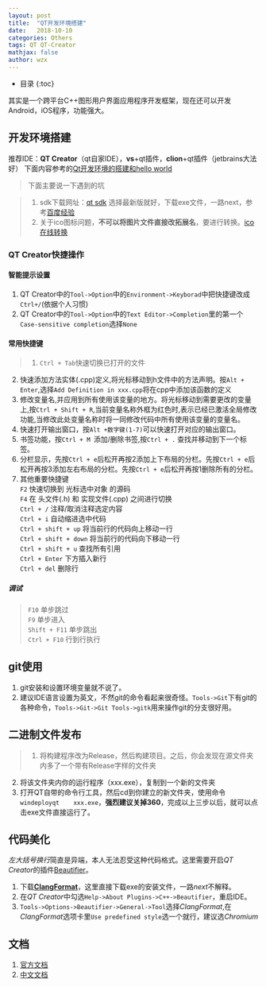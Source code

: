 ```yaml
---
layout: post
title:  "QT开发环境搭建"
date:   2018-10-10
categories: Others
tags: QT QT-Creator
mathjax: false
author: wzx
---
```


- 目录
{:toc}

其实是一个跨平台C++图形用户界面应用程序开发框架，现在还可以开发Android，iOS程序，功能强大。





## 开发环境搭建
推荐IDE：**QT Creator**（qt自家IDE），**vs**+qt插件，**clion**+qt插件（jetbrains大法好）
下面内容参考的[Qt开发环境的搭建和hello world](http://www.qter.org/portal.php?mod=view&aid=25)
> 下面主要说一下遇到的坑

> 1. sdk下载网址：[qt sdk](https://download.qt.io/official_releases/qt/)
选择最新版就好，下载exe文件，一路next，参考[百度经验](https://jingyan.baidu.com/article/656db918d9292ae380249c4f.html)
>2. 关于ico图标问题，**不可以将图片文件直接改拓展名**，要进行转换。[ico在线转换](http://www.bitbug.net/)

### QT Creator快捷操作

#### 智能提示设置
1. QT Creator中的`Tool->Option`中的`Environment->Keyborad`中把快捷键改成`Ctrl+/`(依据个人习惯)
2. QT Creator中的`Tool->Option`中的`Text Editor->Completion`里的第一个`Case-sensitive completion`选择`None`

#### 常用快捷键
> 1. `Ctrl + Tab`快速切换已打开的文件
2. 快速添加方法实体(.cpp)定义,将光标移动到h文件中的方法声明。按`Alt + Enter`,选择`Add Definition in xxx.cpp`将在cpp中添加该函数的定义
3. 修改变量名,并应用到所有使用该变量的地方。将光标移动到需要更改的变量上,按`Ctrl + Shift + R`,当前变量名称外框为红色时,表示已经已激活全局修改功能,当修改此处变量名称时将一同修改代码中所有使用该变量的变量名。
4. 快速打开输出窗口，按`Alt +数字键(1-7)`可以快速打开对应的输出窗口。
5. 书签功能，按`Ctrl + M `添加/删除书签,按`Ctrl + .` 查找并移动到下一个标签。
6. 分栏显示，先按`Ctrl + e`后松开再按2添加上下布局的分栏。先按`Ctrl + e`后松开再按3添加左右布局的分栏。先按`Ctrl + e`后松开再按1删除所有的分栏。
7. 其他重要快捷键  
`F2` 快速切换到 光标选中对象 的源码  
`F4` 在 头文件(.h) 和 实现文件(.cpp) 之间进行切换  
`Ctrl + /` 注释/取消注释选定内容   
`Ctrl + i` 自动缩进选中代码  
`Ctrl + shift + up` 将当前行的代码向上移动一行    
`Ctrl + shift + down` 将当前行的代码向下移动一行    
`Ctrl + shift + u` 查找所有引用  
`Ctrl + Enter` 下方插入新行  
`Ctrl + del` 删除行  
##### 调试
> `F10` 单步跳过  
`F9` 单步进入  
`Shift + F11` 单步跳出  
`Ctrl + F10` 行到行执行

## git使用
1. git安装和设置环境变量就不说了。
2. 建议IDE语言设置为英文，不然git的命令看起来很奇怪。`Tools->Git`下有git的各种命令，`Tools->Git->Git Tools->gitk`用来操作git的分支很好用。

## 二进制文件发布
> 1. 将构建程序改为Release，然后构建项目。之后，你会发现在源文件夹内多了一个带有Release字样的文件夹
2. 将该文件夹内你的运行程序（xxx.exe），复制到一个新的文件夹
3. 打开QT自带的命令行工具，然后cd到你建立的新文件夹，使用命令`windeployqt    xxx.exe`，**强烈建议关掉360**，完成以上三步以后，就可以点击exe文件直接运行了。

## 代码美化
*左大括号换行*简直是异端，本人无法忍受这种代码格式。这里需要开启*QT Creator*的插件[Beautifier](http://doc.qt.io/qtcreator/creator-beautifier.html)。
1. 下载[**ClangFormat**](http://releases.llvm.org/download.html)，这里直接下载exe的安装文件，一路*next*不解释。
2. 在*QT Creator*中勾选`Help->About Plugins->C++->Beautifier`，重启IDE。
3. `Tools->Options->Beautifier->General->Tool`选择*ClangFormat*,在*ClangFormat*选项卡里`Use predefined style`选一个就行，建议选*Chromium*

## 文档
1. [官方文档](http://doc.qt.io/qt-5/classes.html)
2. [中文文档](http://www.kuqin.com/qtdocument/classes.html)
